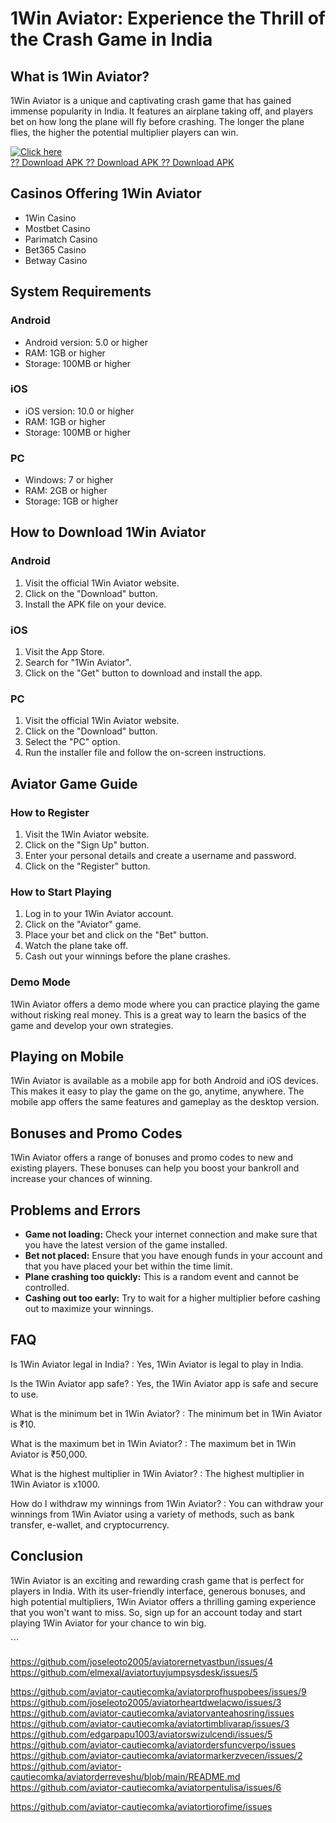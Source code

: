 # 1Win Aviator: Experience the Thrill of the Crash Game in India

## What is 1Win Aviator?

1Win Aviator is a unique and captivating crash game that has gained
immense popularity in India. It features an airplane taking off, and
players bet on how long the plane will fly before crashing. The longer
the plane flies, the higher the potential multiplier players can win.

[![Click
here](https://readscoops.com/wp-content/uploads/2023/03/Readscoop-aviator-1-1.jpg)](https://traff.sbs/deff)\
[?? Download APK ?? Download APK ?? Download
APK](https://traff.sbs/deff)

## Casinos Offering 1Win Aviator

-   1Win Casino
-   Mostbet Casino
-   Parimatch Casino
-   Bet365 Casino
-   Betway Casino

## System Requirements

### Android

-   Android version: 5.0 or higher
-   RAM: 1GB or higher
-   Storage: 100MB or higher

### iOS

-   iOS version: 10.0 or higher
-   RAM: 1GB or higher
-   Storage: 100MB or higher

### PC

-   Windows: 7 or higher
-   RAM: 2GB or higher
-   Storage: 1GB or higher

## How to Download 1Win Aviator

### Android

1.  Visit the official 1Win Aviator website.
2.  Click on the "Download" button.
3.  Install the APK file on your device.

### iOS

1.  Visit the App Store.
2.  Search for "1Win Aviator".
3.  Click on the "Get" button to download and install the app.

### PC

1.  Visit the official 1Win Aviator website.
2.  Click on the "Download" button.
3.  Select the "PC" option.
4.  Run the installer file and follow the on-screen instructions.

## Aviator Game Guide

### How to Register

1.  Visit the 1Win Aviator website.
2.  Click on the "Sign Up" button.
3.  Enter your personal details and create a username and password.
4.  Click on the "Register" button.

### How to Start Playing

1.  Log in to your 1Win Aviator account.
2.  Click on the "Aviator" game.
3.  Place your bet and click on the "Bet" button.
4.  Watch the plane take off.
5.  Cash out your winnings before the plane crashes.

### Demo Mode

1Win Aviator offers a demo mode where you can practice playing the game
without risking real money. This is a great way to learn the basics of
the game and develop your own strategies.

## Playing on Mobile

1Win Aviator is available as a mobile app for both Android and iOS
devices. This makes it easy to play the game on the go, anytime,
anywhere. The mobile app offers the same features and gameplay as the
desktop version.

## Bonuses and Promo Codes

1Win Aviator offers a range of bonuses and promo codes to new and
existing players. These bonuses can help you boost your bankroll and
increase your chances of winning.

## Problems and Errors

-   **Game not loading:** Check your internet connection and make sure
    that you have the latest version of the game installed.
-   **Bet not placed:** Ensure that you have enough funds in your
    account and that you have placed your bet within the time limit.
-   **Plane crashing too quickly:** This is a random event and cannot be
    controlled.
-   **Cashing out too early:** Try to wait for a higher multiplier
    before cashing out to maximize your winnings.

## FAQ

Is 1Win Aviator legal in India?
:   Yes, 1Win Aviator is legal to play in India.

Is the 1Win Aviator app safe?
:   Yes, the 1Win Aviator app is safe and secure to use.

What is the minimum bet in 1Win Aviator?
:   The minimum bet in 1Win Aviator is ₹10.

What is the maximum bet in 1Win Aviator?
:   The maximum bet in 1Win Aviator is ₹50,000.

What is the highest multiplier in 1Win Aviator?
:   The highest multiplier in 1Win Aviator is x1000.

How do I withdraw my winnings from 1Win Aviator?
:   You can withdraw your winnings from 1Win Aviator using a variety of
    methods, such as bank transfer, e-wallet, and cryptocurrency.

## Conclusion

1Win Aviator is an exciting and rewarding crash game that is perfect for
players in India. With its user-friendly interface, generous bonuses,
and high potential multipliers, 1Win Aviator offers a thrilling gaming
experience that you won\'t want to miss. So, sign up for an account
today and start playing 1Win Aviator for your chance to win big.

\`\`\`

https://github.com/joseleoto2005/aviatorernetvastbun/issues/4
https://github.com/elmexal/aviatortuyjumpsysdesk/issues/5

https://github.com/aviator-cautiecomka/aviatorprofhuspobees/issues/9
https://github.com/joseleoto2005/aviatorheartdwelacwo/issues/3
https://github.com/aviator-cautiecomka/aviatorvanteahosring/issues
https://github.com/aviator-cautiecomka/aviatortimblivarap/issues/3
https://github.com/edgarpapu1003/aviatorswizulcendi/issues/5
https://github.com/aviator-cautiecomka/aviatordersfuncverpo/issues
https://github.com/aviator-cautiecomka/aviatormarkerzvecen/issues/2
https://github.com/aviator-cautiecomka/aviatorderreveshu/blob/main/README.md
https://github.com/aviator-cautiecomka/aviatorpentulisa/issues/6


https://github.com/aviator-cautiecomka/aviatortiorofime/issues
